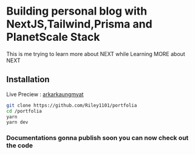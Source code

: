 # Building personal blog with NextJS,Tailwind,Prisma and PlanetScale Stack 

This is me trying to learn more about NEXT while Learning MORE about NEXT 

## Installation

Live Preciew : [arkarkaungmyat](arkarkaungmyat.vercel.app/)

```bash
git clone https://github.com/Riley1101/portfolia
cd /portfolia
yarn 
yarn dev
```
### Documentations gonna publish soon you can now check out the code

